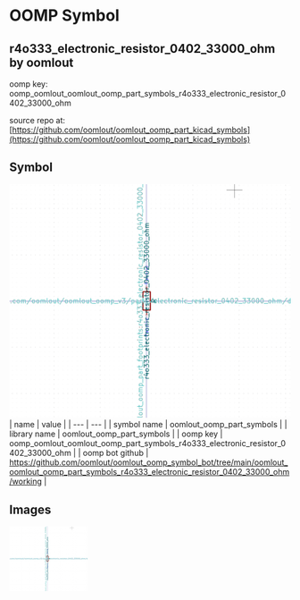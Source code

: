 # OOMP Symbol  
## r4o333_electronic_resistor_0402_33000_ohm  by oomlout  
  
oomp key: oomp_oomlout_oomlout_oomp_part_symbols_r4o333_electronic_resistor_0402_33000_ohm  
  
source repo at: [https://github.com/oomlout/oomlout_oomp_part_kicad_symbols](https://github.com/oomlout/oomlout_oomp_part_kicad_symbols)  
## Symbol  
  
[![working.png](working_600.png)](working.png)  
| name | value | 
| --- | --- | 
| symbol name | oomlout_oomp_part_symbols | 
| library name | oomlout_oomp_part_symbols | 
| oomp key | oomp_oomlout_oomlout_oomp_part_symbols_r4o333_electronic_resistor_0402_33000_ohm | 
| oomp bot github | https://github.com/oomlout/oomlout_oomp_symbol_bot/tree/main/oomlout_oomlout_oomp_part_symbols_r4o333_electronic_resistor_0402_33000_ohm/working | 
## Images  
  
[![working.png](working_140.png)](working.png)  
